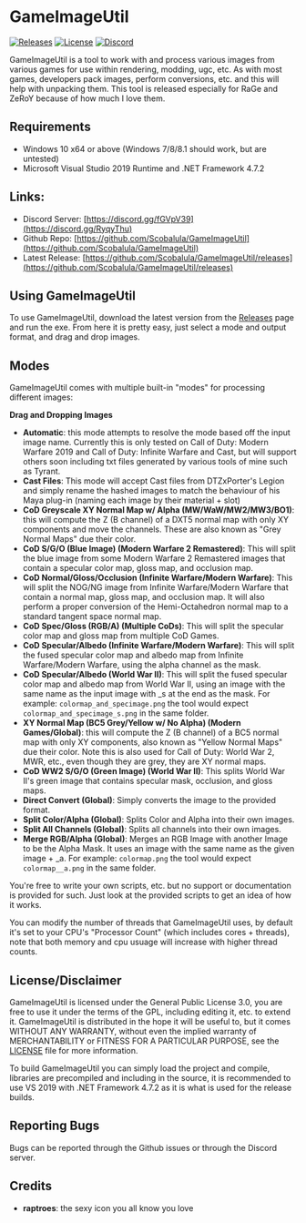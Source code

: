 # GameImageUtil
[![Releases](https://img.shields.io/github/downloads/Scobalula/GameImageUtil/total.svg)](https://github.com/Scobalula/GameImageUtil/releases) [![License](https://img.shields.io/github/license/Scobalula/GameImageUtil.svg)](https://github.com/Scobalula/GameImageUtil/blob/master/LICENSE) [![Discord](https://img.shields.io/badge/chat-Discord-blue.svg)](https://discord.gg/RyqyThu)

GameImageUtil is a tool to work with and process various images from various games for use within rendering, modding, ugc, etc. As with most games, developers pack images, perform conversions, etc. and this will help with unpacking them. This tool is released especially for RaGe and ZeRoY because of how much I love them.

## Requirements

* Windows 10 x64 or above (Windows 7/8/8.1 should work, but are untested)
* Microsoft Visual Studio 2019 Runtime and .NET Framework 4.7.2

## Links:
* Discord Server: [https://discord.gg/fGVpV39](https://discord.gg/RyqyThu)
* Github Repo: [https://github.com/Scobalula/GameImageUtil](https://github.com/Scobalula/GameImageUtil)
* Latest Release: [https://github.com/Scobalula/GameImageUtil/releases](https://github.com/Scobalula/GameImageUtil/releases)

## Using GameImageUtil

To use GameImageUtil, download the latest version from the [Releases](https://github.com/Scobalula/GameImageUtil/releases) page and run the exe. From here it is pretty easy, just select a mode and output format, and drag and drop images.

## Modes

GameImageUtil comes with multiple built-in "modes" for processing different images:

**Drag and Dropping Images**

* **Automatic**: this mode attempts to resolve the mode based off the input image name. Currently this is only tested on Call of Duty: Modern Warfare 2019 and Call of Duty: Infinite Warfare and Cast, but will support others soon including txt files generated by various tools of mine such as Tyrant.
* **Cast Files**: This mode will accept Cast files from DTZxPorter's Legion and simply rename the hashed images to match the behaviour of his Maya plug-in (naming each image by their material + slot)
* **CoD Greyscale XY Normal Map w/ Alpha (MW/WaW/MW2/MW3/BO1)**: this will compute the Z (B channel) of a DXT5 normal map with only XY components and move the channels. These are also known as "Grey Normal Maps" due their color.
* **CoD S/G/O (Blue Image) (Modern Warfare 2 Remastered)**: This will split the blue image from some Modern Warfare 2 Remastered images that contain a specular color map, gloss map, and occlusion map.
* **CoD Normal/Gloss/Occlusion (Infinite Warfare/Modern Warfare)**: This will split the NOG/NG image from Infinite Warfare/Modern Warfare that contain a normal map, gloss map, and occlusion map. It will also perform a proper conversion of the Hemi-Octahedron normal map to a standard tangent space normal map.
* **CoD Spec/Gloss (RGB/A) (Multiple CoDs)**: This will split the specular color map and gloss map from multiple CoD Games.
* **CoD Specular/Albedo (Infinite Warfare/Modern Warfare)**: This will split the fused specular color map and albedo map from Infinite Warfare/Modern Warfare, using the alpha channel as the mask.
* **CoD Specular/Albedo (World War II)**: This will split the fused specular color map and albedo map from World War II, using an image with the same name as the input image with _s at the end as the mask. For example: `colormap_and_specimage.png` the tool would expect `colormap_and_specimage_s.png` in the same folder.
* **XY Normal Map (BC5 Grey/Yellow w/ No Alpha) (Modern Games/Global)**: this will compute the Z (B channel) of a BC5 normal map with only XY components, also known as "Yellow Normal Maps" due their color. Note this is also used for Call of Duty: World War 2, MWR, etc., even though they are grey, they are XY normal maps.
* **CoD WW2 S/G/O (Green Image) (World War II)**: This splits World War II's green image that contains specular mask, occlusion, and gloss maps.
* **Direct Convert (Global)**: Simply converts the image to the provided format.
* **Split Color/Alpha (Global)**: Splits Color and Alpha into their own images.
* **Split All Channels (Global)**: Splits all channels into their own images.
* **Merge RGB/Alpha (Global)**: Merges an RGB Image with another Image to be the Alpha Mask. It uses an image with the same name as the given image + _a. For example: `colormap.png` the tool would expect `colormap__a.png` in the same folder.

You're free to write your own scripts, etc. but no support or documentation is provided for such. Just look at the provided scripts to get an idea of how it works.

You can modify the number of threads that GameImageUtil uses, by default it's set to your CPU's "Processor Count" (which includes cores + threads), note that both memory and cpu usuage will increase with higher thread counts.

## License/Disclaimer

GameImageUtil is licensed under the General Public License 3.0, you are free to use it under the terms of the GPL, including editing it, etc. to extend it. GameImageUtil is distributed in the hope it will be useful to, but it comes WITHOUT ANY WARRANTY, without even the implied warranty of MERCHANTABILITY or FITNESS FOR A PARTICULAR PURPOSE, see the [LICENSE](https://github.com/Scobalula/GameImageUtil/blob/master/LICENSE) file for more information.

To build GameImageUtil you can simply load the project and compile, libraries are precompiled and including in the source, it is recommended to use VS 2019 with .NET Framework 4.7.2 as it is what is used for the release builds.

## Reporting Bugs

Bugs can be reported through the Github issues or through the Discord server.

## Credits

* **raptroes**: the sexy icon you all know you love